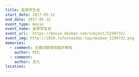 ```yaml
---
title: 妄想学生会
start_date: 2017-05-12
end_date: 2017-05-12
event_type: movie
event_name: 妄想学生会
event_url:  https://movie.douban.com/subject/5294732/
event_img: http://1929.lufeihaidao.top/douban_5294732.png
memories:
  - comment: 关键词联想技能厉害啦
    author: 时九
  - comment: 
    author: 念九
location: 
---
```

